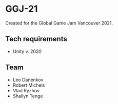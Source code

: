 # GGJ-21

Created for the Global Game Jam Vancouver 2021.

## Tech requirements

- Unity v. 2020

## Team

- Leo Danenkov
- Robert Michels
- Vlad Ryzhov
- Shallyn Tenge